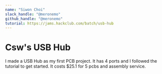 ```yaml
---
name: "Siwon Choi"
slack_handle: "@meronemo"
github_handle: "@meronemo"
tutorial: https://jams.hackclub.com/batch/usb-hub
---
```


# Csw's USB Hub
I made a USB Hub as my first PCB project. It has 4 ports and I followed the tutorial to get started.
It costs $25.1 for 5 pcbs and assembly service.

<!-- Describe your board in 2-3 sentences. What are you making? What will it do? -->

<!-- How much is it going to cost? -->

<!-- Tell us a little bit about your design process. What were some challenges? What helped? ***Totally optional*** -->
